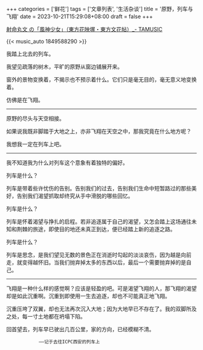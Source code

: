 ﻿+++
categories = ['鲜花']
tags = ['文章列表', '生活杂谈']
title = '原野，列车与飞翔'
date = 2023-10-21T15:29:08+08:00
draft = false
+++

[射命丸文 の「風神少女」（東方花映塚・東方文花帖）_- TAMUSIC ](https://music.163.com/#/song?id=1849588290)

{{< music_auto 1849588290 >}}



我踏上北去的列车。

我望见疏落的树木，平旷的原野从窗边铺展开来。

窗外的景物变换着，不揭示也不预示着什么。它们只是毫无目的，毫无意义地变换着。

仿佛是在飞翔。

___

原野的尽头与天空相接。

如果说我既非脚踏于大地之上，亦非飞翔在天空之中，那我究竟在什么地方呢？

我想我一定在列车上吧。

___

我不知道我为什么对列车这个意象有着独特的偏好。

列车是什么？

列车是带着些许忧伤的告别。告别我们的过去，告别我们生命中短暂路过的那些美好，告别我们渴望抓取却终究从手中滑脱的哪些回忆。

列车是什么？

列车是怀着渴望与挣扎的启程。若非追逐属于自己的渴望，又怎会踏上这场通往未知和荆棘的旅途，即使目的地还未真正到达，便已经踏上新的追逐之路。

列车是什么？

列车是思念，是我们望见无数的景色正在消逝时勾起的淡淡哀伤，因为越是向前走，就变得越怀旧。当我们抛弃掉太多的东西以后，最后一个需要抛弃掉的是自己。

___

飞翔是一种什么样的感觉啊？应该是轻盈的吧。可是渴望飞翔的人，那飞翔的渴望却是如此沉重啊。沉重到即使用一生去追逐，却也不可能真正地飞翔。

沉重压垮了双翼，却也无法再次沉入大地；因为大地早已不存在了。我的双脚所及之处，每一寸土地都在坍塌下陷。

回首望去，列车早已驶出几百公里，家的方向，已经模糊不清。

				——记于去往ICPC西安的列车上
